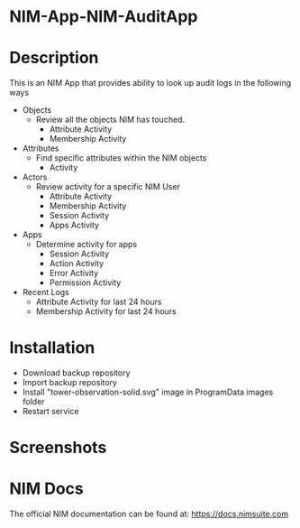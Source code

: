 # NIM-App-NIM-AuditApp

# Description
This is an NIM App that provides ability to look up audit logs in the following ways
* Objects
    * Review all the objects NIM has touched.
        * Attribute Activity
        * Membership Activity
* Attributes
    * Find specific attributes within the NIM objects
        * Activity
* Actors
    * Review activity for a specific NIM User
        * Attribute Activity
        * Membership Activity
        * Session Activity
        * Apps Activity
* Apps
	* Determine activity for apps
        * Session Activity
        * Action Activity
        * Error Activity
        * Permission Activity
* Recent Logs
    * Attribute Activity for last 24 hours
    * Membership Activity for last 24 hours

# Installation
- Download backup repository
- Import backup repository
- Install "tower-observation-solid.svg" image in ProgramData images folder
- Restart service

# Screenshots






# NIM Docs
The official NIM documentation can be found at: https://docs.nimsuite.com
